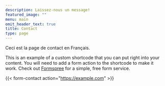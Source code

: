```yaml
---
description: Laissez-nous un message!
featured_image: ""
menu: main
omit_header_text: true
title: Contact
type: page
---
```


Ceci est la page de contact en Français.

This is an example of a custom shortcode that you can put right into your content. You will need to add a form action to the shortcode to make it work. Check out [Formspree](https://formspree.io/) for a simple, free form service.

{{< form-contact action="https://example.com"  >}}
